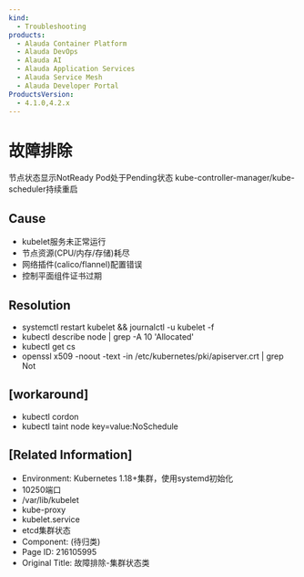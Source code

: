 ```yaml
---
kind:
  - Troubleshooting
products:
  - Alauda Container Platform
  - Alauda DevOps
  - Alauda AI
  - Alauda Application Services
  - Alauda Service Mesh
  - Alauda Developer Portal
ProductsVersion:
  - 4.1.0,4.2.x
---
```

<!-- A type of document that involves encountering a fault, diagnosing it, performing root cause analysis, and providing solutions. -->

# 故障排除

节点状态显示NotReady Pod处于Pending状态 kube-controller-manager/kube-scheduler持续重启

## Cause
- kubelet服务未正常运行
- 节点资源(CPU/内存/存储)耗尽
- 网络插件(calico/flannel)配置错误
- 控制平面组件证书过期

## Resolution
- systemctl restart kubelet && journalctl -u kubelet -f
- kubectl describe node <node> | grep -A 10 'Allocated'
- kubectl get cs
- openssl x509 -noout -text -in /etc/kubernetes/pki/apiserver.crt | grep Not

## [workaround]
- kubectl cordon <node>
- kubectl taint node <node> key=value:NoSchedule

## [Related Information]
- Environment: Kubernetes 1.18+集群，使用systemd初始化
- 10250端口
- /var/lib/kubelet
- kube-proxy
- kubelet.service
- etcd集群状态
- Component: (待归类)
- Page ID: 216105995
- Original Title: 故障排除-集群状态类
